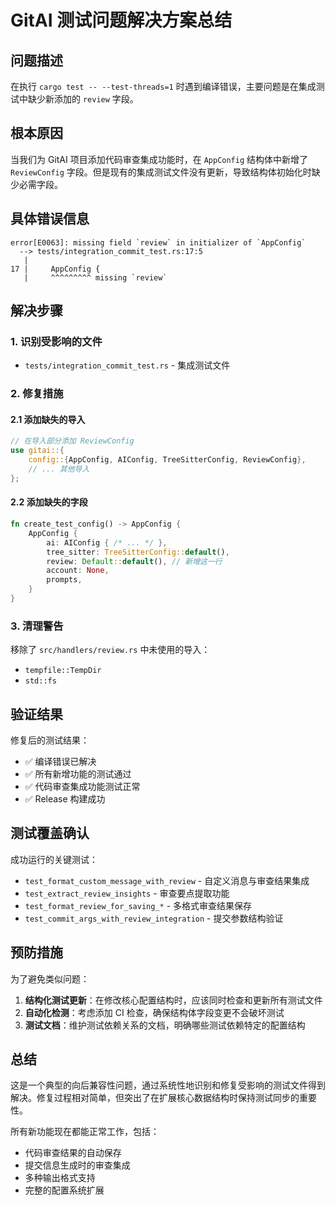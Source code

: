 # GitAI 测试问题解决方案总结

## 问题描述

在执行 `cargo test -- --test-threads=1` 时遇到编译错误，主要问题是在集成测试中缺少新添加的 `review` 字段。

## 根本原因

当我们为 GitAI 项目添加代码审查集成功能时，在 `AppConfig` 结构体中新增了 `ReviewConfig` 字段。但是现有的集成测试文件没有更新，导致结构体初始化时缺少必需字段。

## 具体错误信息

```
error[E0063]: missing field `review` in initializer of `AppConfig`
  --> tests/integration_commit_test.rs:17:5
   |
17 |     AppConfig {
   |     ^^^^^^^^^ missing `review`
```

## 解决步骤

### 1. 识别受影响的文件
- `tests/integration_commit_test.rs` - 集成测试文件

### 2. 修复措施

#### 2.1 添加缺失的导入
```rust
// 在导入部分添加 ReviewConfig
use gitai::{
    config::{AppConfig, AIConfig, TreeSitterConfig, ReviewConfig},
    // ... 其他导入
};
```

#### 2.2 添加缺失的字段
```rust
fn create_test_config() -> AppConfig {
    AppConfig {
        ai: AIConfig { /* ... */ },
        tree_sitter: TreeSitterConfig::default(),
        review: Default::default(), // 新增这一行
        account: None,
        prompts,
    }
}
```

### 3. 清理警告
移除了 `src/handlers/review.rs` 中未使用的导入：
- `tempfile::TempDir`
- `std::fs`

## 验证结果

修复后的测试结果：
- ✅ 编译错误已解决
- ✅ 所有新增功能的测试通过
- ✅ 代码审查集成功能测试正常
- ✅ Release 构建成功

## 测试覆盖确认

成功运行的关键测试：
- `test_format_custom_message_with_review` - 自定义消息与审查结果集成
- `test_extract_review_insights` - 审查要点提取功能
- `test_format_review_for_saving_*` - 多格式审查结果保存
- `test_commit_args_with_review_integration` - 提交参数结构验证

## 预防措施

为了避免类似问题：

1. **结构化测试更新**：在修改核心配置结构时，应该同时检查和更新所有测试文件
2. **自动化检测**：考虑添加 CI 检查，确保结构体字段变更不会破坏测试
3. **测试文档**：维护测试依赖关系的文档，明确哪些测试依赖特定的配置结构

## 总结

这是一个典型的向后兼容性问题，通过系统性地识别和修复受影响的测试文件得到解决。修复过程相对简单，但突出了在扩展核心数据结构时保持测试同步的重要性。

所有新功能现在都能正常工作，包括：
- 代码审查结果的自动保存
- 提交信息生成时的审查集成
- 多种输出格式支持
- 完整的配置系统扩展